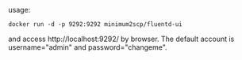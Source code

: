 usage:

```
docker run -d -p 9292:9292 minimum2scp/fluentd-ui
```

and access http://localhost:9292/ by browser.
The default account is username="admin" and password="changeme".

